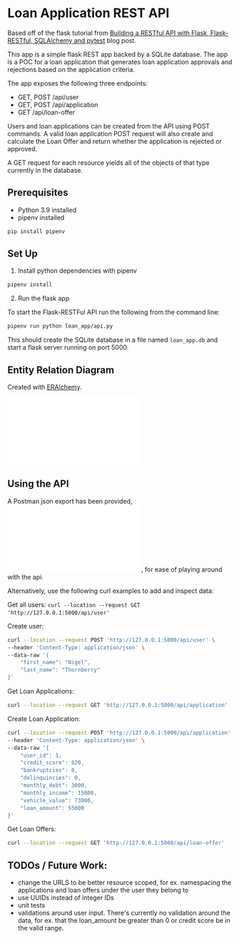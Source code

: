 # Loan Application REST API
Based off of the flask tutorial from [Building a RESTful API with Flask, Flask-RESTful, SQLAlchemy and pytest](https://ericbernier.com/flask-restful-api) blog post.

This app is a simple flask REST app backed by a SQLite database.
The app is a POC for a loan application that generates loan application
approvals and rejections based on the application criteria.

The app exposes the following three endpoints:
- GET, POST /api/user
- GET, POST /api/application
- GET /api/loan-offer

Users and loan applications can be created from the API using POST commands.
A valid loan application POST request will also create and calculate the
Loan Offer and return whether the application is rejected or approved.

A GET request for each resource yields all of the objects of that type
currently in the database.

## Prerequisites
- Python 3.9 installed
- pipenv installed
```bash
pip install pipenv
```

## Set Up

1. Install python dependencies with pipenv
```bash
pipenv install
```

2. Run the flask app

To start the Flask-RESTFul API run the following from the command line:
```bash
pipenv run python loan_app/api.py
```

This should create the SQLite database in a file named `loan_app.db` and start
a flask server running on port 5000.

## Entity Relation Diagram
Created with [ERAlchemy](https://pypi.org/project/ERAlchemy/).

![ERD](/erd_from_sqlite.pdf?raw=true)

## Using the API

A Postman json export has been provided,
![Postman JSON Export](/loan_app.postman_collection.json?raw=true), for ease of
playing around with the api.

Alternatively, use the following curl examples to add and inspect data:

Get all users:
`curl --location --request GET 'http://127.0.0.1:5000/api/user'`

Create user:
```bash
curl --location --request POST 'http://127.0.0.1:5000/api/user' \
--header 'Content-Type: application/json' \
--data-raw '{
    "first_name": "Nigel",
    "last_name": "Thornberry"
}'
```

Get Loan Applications:
```bash
curl --location --request GET 'http://127.0.0.1:5000/api/application'
```

Create Loan Application:
```bash
curl --location --request POST 'http://127.0.0.1:5000/api/application' \
--header 'Content-Type: application/json' \
--data-raw '{
    "user_id": 1,
    "credit_score": 820,
    "bankruptcies": 0,
    "delinquincies": 0,
    "monthly_debt": 3000,
    "monthly_income": 15000,
    "vehicle_value": 73000,
    "loan_amount": 55000
}'
```

Get Loan Offers:
```bash
curl --location --request GET 'http://127.0.0.1:5000/api/loan-offer'
```

## TODOs / Future Work:
- change the URLS to be better resource scoped, for ex. namespacing the
applications and loan offers under the user they belong to
- use UUIDs instead of integer IDs
- unit tests
- validations around user input. There's currently no validation around the
data, for ex. that the loan_amount be greater than 0 or credit score be in the
valid range.
